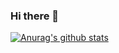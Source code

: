 ### Hi there 👋

[![Anurag's github stats](https://github-readme-stats.vercel.app/api?username=HeCCXX&theme=synthwave)](https://github.com/anuraghazra/github-readme-stats)

<!--
**HeCCXX/HeCCXX** is a ✨ _special_ ✨ repository because its `README.md` (this file) appears on your GitHub profile.

Here are some ideas to get you started:

- 🔭 I’m currently working on ...
- 🌱 I’m currently learning ...
- 👯 I’m looking to collaborate on ...
- 🤔 I’m looking for help with ...
- 💬 Ask me about ...
- 📫 How to reach me: ...
- 😄 Pronouns: ...
- ⚡ Fun fact: ...
-->
